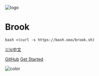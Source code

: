 ![logo](https://txthinking.github.io/brook/_static/brook.png)

# Brook

```
bash <(curl -s https://bash.ooo/brook.sh)
```

[🇨🇳中文](https://txthinking.github.io/brook/#/zh-cn/)

[GitHub](https://github.com/txthinking/brook)
[Get Started](#cli-and-gui)

![color](#ffffff)

